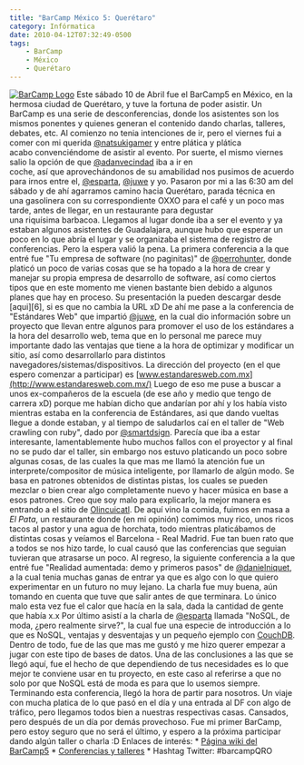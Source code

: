 ```yaml
---
title: "BarCamp México 5: Querétaro"
category: Infórmatica
date: 2010-04-12T07:32:49-0500
tags:
    - BarCamp
    - México
    - Querétaro
---
```


[![BarCamp Logo](http://osiux.ws/wp-content/uploads/2013/11/bar_camp_qro-300x69.png)](76fb4276-657a-40b0-ac14-8314a2db2a70.png) Este sábado 10 de Abril fue el BarCamp5 en México, en la hermosa ciudad de Querétaro, y tuve la fortuna de poder asistir. Un BarCamp es una serie de desconferencias, donde los asistentes son los mismos ponentes y quienes generan el contenido dando charlas, talleres, debates, etc. Al comienzo no tenia intenciones de ir, pero el viernes fui a comer con mi querida [@natsukigamer](https://twitter.com/natsukigamer) y entre plática y plática acabo convenciéndome de asistir al evento. Por suerte, el mismo viernes salio la opción de que [@adanvecindad](https://twitter.com/adanvecindad) iba a ir en coche, así que aprovechándonos de su amabilidad nos pusimos de acuerdo para irnos entre el, [@esparta](https://twitter.com/esparta), [@juwe](https://twitter.com/juwe) y yo. Pasaron por mi a las 6:30 am del sábado y de ahí agarramos camino hacia Querétaro, parada técnica en una gasolinera con su correspondiente OXXO para el café y un poco mas tarde, antes de llegar, en un restaurante para degustar una riquísima barbacoa. Llegamos al lugar donde iba a ser el evento y ya estaban algunos asistentes de Guadalajara, aunque hubo que esperar un poco en lo que abría el lugar y se organizaba el sistema de registro de conferencias. Pero la espera valió la pena. La primera conferencia a la que entré fue &#34;Tu empresa de software (no paginitas)&#34; de [@perrohunter](https://twitter.com/perrohunter), donde platicó un poco de varias cosas que se ha topado a la hora de crear y manejar su propia empresa de desarrollo de software, así como ciertos tipos que en este momento me vienen bastante bien debido a algunos planes que hay en proceso. Su presentación la pueden descargar desde \[aqui\]\[6\], si es que no cambia la URL xD De ahí me pase a la conferencia de &#34;Estándares Web&#34; que impartió [@juwe](https://twitter.com/juwe), en la cual dio información sobre un proyecto que llevan entre algunos para promover el uso de los estándares a la hora del desarrollo web, tema que en lo personal me parece muy importante dado las ventajas que tiene a la hora de optimizar y modificar un sitio, así como desarrollarlo para distintos navegadores/sistemas/dispositivos. La dirección del proyecto (en el que espero comenzar a participar) es [www.estandaresweb.com.mx](http://www.estandaresweb.com.mx/) Luego de eso me puse a buscar a unos ex-compañeros de la escuela (de ese año y medio que tengo de carrera xD) porque me habían dicho que andarían por ahí y los había visto mientras estaba en la conferencia de Estándares, asi que dando vueltas llegue a donde estaban, y al tiempo de saludarlos caí en el taller de &#34;Web crawling con ruby&#34;, dado por [@smartdsign](https://twitter.com/smartdsign). Parecía que iba a estar interesante, lamentablemente hubo muchos fallos con el proyector y al final no se pudo dar el taller, sin embargo nos estuvo platicando un poco sobre algunas cosas, de las cuales la que mas me llamó la atención fue un interprete/compositor de música inteligente, por llamarlo de algún modo. Se basa en patrones obtenidos de distintas pistas, los cuales se pueden mezclar o bien crear algo completamente nuevo y hacer música en base a esos patrones. Creo que soy malo para explicarlo, la mejor manera es entrando a el sitio de [Olincuicatl](http://olincuicatl.com/). De aquí vino la comida, fuimos en masa a _El Pata_, un restaurante donde (en mi opinión) comimos muy rico, unos ricos tacos al pastor y una agua de horchata, todo mientras platicábamos de distintas cosas y veíamos el Barcelona - Real Madrid. Fue tan buen rato que a todos se nos hizo tarde, lo cual causó que las conferencias que seguian tuvieran que atrasarse un poco. Al regreso, la siguiente conferencia a la que entré fue &#34;Realidad aumentada: demo y primeros pasos&#34; de [@danielniquet](https://twitter.com/danielniquet), a la cual tenia muchas ganas de entrar ya que es algo con lo que quiero experimentar en un futuro no muy lejano. La charla fue muy buena, aún tomando en cuenta que tuve que salir antes de que terminara. Lo único malo esta vez fue el calor que hacía en la sala, dada la cantidad de gente que había x.x Por último asistí a la charla de [@esparta](https://twitter.com/esparta) llamada &#34;NoSQL, de moda, ¿pero realmente sirve?&#34;, la cual fue una especie de introducción a lo que es NoSQL, ventajas y desventajas y un pequeño ejemplo con [CouchDB](http://couchdb.apache.org/). Dentro de todo, fue de las que mas me gustó y me hizo querer empezar a jugar con este tipo de bases de datos. Una de las conclusiones a las que se llegó aquí, fue el hecho de que dependiendo de tus necesidades es lo que mejor te conviene usar en tu proyecto, en este caso al referirse a que no solo por que NoSQL está de moda es para que lo usemos siempre. Terminando esta conferencia, llegó la hora de partir para nosotros. Un viaje con mucha platica de lo que pasó en el día y una entrada al DF con algo de tráfico, pero llegamos todos bien a nuestras respectivas casas. Cansados, pero después de un día por demás provechoso. Fue mi primer BarCamp, pero estoy seguro que no será el último, y espero a la próxima participar dando algún taller o charla :D Enlaces de interés: \* [Página wiki del BarCamp5](http://barcamp.org/BarCampMexico5) \* [Conferencias y talleres](http://barcamp.42simios.com/) \* Hashtag Twitter: #barcampQRO